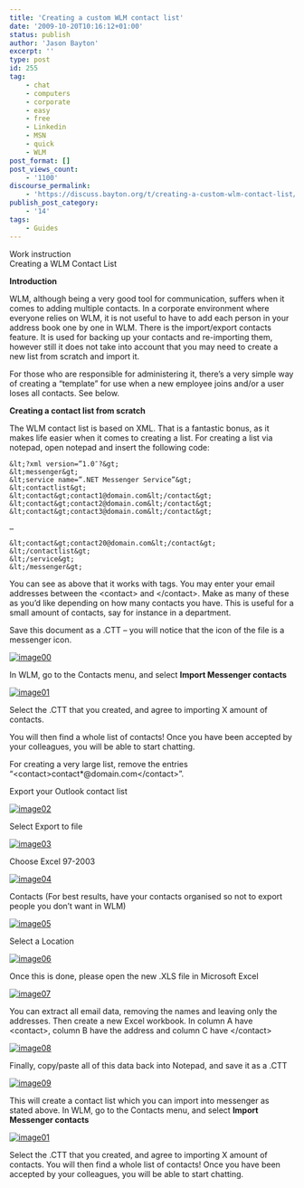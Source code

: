 ```yaml
---
title: 'Creating a custom WLM contact list'
date: '2009-10-20T10:16:12+01:00'
status: publish
author: 'Jason Bayton'
excerpt: ''
type: post
id: 255
tag:
    - chat
    - computers
    - corporate
    - easy
    - free
    - Linkedin
    - MSN
    - quick
    - WLM
post_format: []
post_views_count:
    - '1100'
discourse_permalink:
    - 'https://discuss.bayton.org/t/creating-a-custom-wlm-contact-list/340'
publish_post_category:
    - '14'
tags:
    - Guides
---
```

Work instruction  
Creating a WLM Contact List

**Introduction**

WLM, although being a very good tool for communication, suffers when it comes to adding multiple contacts. In a corporate environment where everyone relies on WLM, it is not useful to have to add each person in your address book one by one in WLM. There is the import/export contacts feature. It is used for backing up your contacts and re-importing them, however still it does not take into account that you may need to create a new list from scratch and import it.

For those who are responsible for administering it, there’s a very simple way of creating a “template” for use when a new employee joins and/or a user loses all contacts. See below.

**Creating a contact list from scratch**

The WLM contact list is based on XML. That is a fantastic bonus, as it makes life easier when it comes to creating a list. For creating a list via notepad, open notepad and insert the following code:

```
&lt;?xml version=”1.0″?&gt;  
&lt;messenger&gt;  
&lt;service name=”.NET Messenger Service”&gt;  
&lt;contactlist&gt;  
&lt;contact&gt;contact1@domain.com&lt;/contact&gt;  
&lt;contact&gt;contact2@domain.com&lt;/contact&gt;  
&lt;contact&gt;contact3@domain.com&lt;/contact&gt;

…

&lt;contact&gt;contact20@domain.com&lt;/contact&gt;  
&lt;/contactlist&gt;  
&lt;/service&gt;  
&lt;/messenger&gt;
```

You can see as above that it works with tags. You may enter your email addresses between the &lt;contact&gt; and &lt;/contact&gt;. Make as many of these as you’d like depending on how many contacts you have. This is useful for a small amount of contacts, say for instance in a department.

Save this document as a .CTT – you will notice that the icon of the file is a messenger icon.

[![image00](https://bucket.bayton.uk-lon1.upcloudobjects.com/uploads/2009/10/image00.png)](/https://bucket.bayton.uk-lon1.upcloudobjects.com/uploads/2009/10/image00.png)

In WLM, go to the Contacts menu, and select **Import Messenger contacts**

[![image01](https://bucket.bayton.uk-lon1.upcloudobjects.com/uploads/2009/10/image01.png)](/https://bucket.bayton.uk-lon1.upcloudobjects.com/uploads/2009/10/image01.png)

Select the .CTT that you created, and agree to importing X amount of contacts.

You will then find a whole list of contacts! Once you have been accepted by your colleagues, you will be able to start chatting.

For creating a very large list, remove the entries “&lt;contact&gt;contact\*@domain.com&lt;/contact&gt;”.

Export your Outlook contact list

[![image02](https://bucket.bayton.uk-lon1.upcloudobjects.com/uploads/2009/10/image02.png)](/https://bucket.bayton.uk-lon1.upcloudobjects.com/uploads/2009/10/image02.png)

Select Export to file

[![image03](https://bucket.bayton.uk-lon1.upcloudobjects.com/uploads/2009/10/image03.png)](/https://bucket.bayton.uk-lon1.upcloudobjects.com/uploads/2009/10/image03.png)

Choose Excel 97-2003

[![image04](https://bucket.bayton.uk-lon1.upcloudobjects.com/uploads/2009/10/image04.png)](/https://bucket.bayton.uk-lon1.upcloudobjects.com/uploads/2009/10/image04.png)

Contacts (For best results, have your contacts organised so not to export people you don’t want in WLM)

[![image05](https://bucket.bayton.uk-lon1.upcloudobjects.com/uploads/2009/10/image05.png)](/https://bucket.bayton.uk-lon1.upcloudobjects.com/uploads/2009/10/image05.png)

Select a Location

[![image06](https://bucket.bayton.uk-lon1.upcloudobjects.com/uploads/2009/10/image06.png)](/https://bucket.bayton.uk-lon1.upcloudobjects.com/uploads/2009/10/image06.png)

Once this is done, please open the new .XLS file in Microsoft Excel

[![image07](https://bucket.bayton.uk-lon1.upcloudobjects.com/uploads/2009/10/image07.png)](/https://bucket.bayton.uk-lon1.upcloudobjects.com/uploads/2009/10/image07.png)

You can extract all email data, removing the names and leaving only the addresses. Then create a new Excel workbook. In column A have &lt;contact&gt;, column B have the address and column C have &lt;/contact&gt;

[![image08](https://bucket.bayton.uk-lon1.upcloudobjects.com/uploads/2009/10/image08.png)](/https://bucket.bayton.uk-lon1.upcloudobjects.com/uploads/2009/10/image08.png)

Finally, copy/paste all of this data back into Notepad, and save it as a .CTT

[![image09](https://bucket.bayton.uk-lon1.upcloudobjects.com/uploads/2009/10/image09.png)](/https://bucket.bayton.uk-lon1.upcloudobjects.com/uploads/2009/10/image09.png)

This will create a contact list which you can import into messenger as stated above. In WLM, go to the Contacts menu, and select **Import Messenger contacts**

[![image01](https://bucket.bayton.uk-lon1.upcloudobjects.com/uploads/2009/10/image01.png)](/https://bucket.bayton.uk-lon1.upcloudobjects.com/uploads/2009/10/image01.png)

Select the .CTT that you created, and agree to importing X amount of contacts. You will then find a whole list of contacts! Once you have been accepted by your colleagues, you will be able to start chatting.